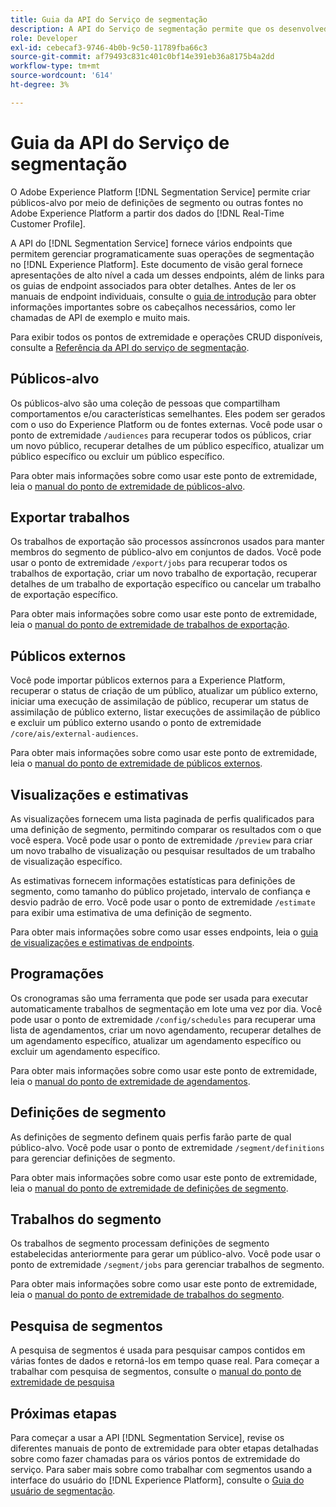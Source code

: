 ```yaml
---
title: Guia da API do Serviço de segmentação
description: A API do Serviço de segmentação permite que os desenvolvedores gerenciem programaticamente as operações de segmentação no Adobe Experience Platform. Siga este manual para saber como executar operações importantes usando a API.
role: Developer
exl-id: cebecaf3-9746-4b0b-9c50-11789fba66c3
source-git-commit: af79493c831c401c0bf14e391eb36a8175b4a2dd
workflow-type: tm+mt
source-wordcount: '614'
ht-degree: 3%

---
```


# Guia da API do Serviço de segmentação

O Adobe Experience Platform [!DNL Segmentation Service] permite criar públicos-alvo por meio de definições de segmento ou outras fontes no Adobe Experience Platform a partir dos dados do [!DNL Real-Time Customer Profile].

A API do [!DNL Segmentation Service] fornece vários endpoints que permitem gerenciar programaticamente suas operações de segmentação no [!DNL Experience Platform]. Este documento de visão geral fornece apresentações de alto nível a cada um desses endpoints, além de links para os guias de endpoint associados para obter detalhes. Antes de ler os manuais de endpoint individuais, consulte o [guia de introdução](./getting-started.md) para obter informações importantes sobre os cabeçalhos necessários, como ler chamadas de API de exemplo e muito mais.

Para exibir todos os pontos de extremidade e operações CRUD disponíveis, consulte a [Referência da API do serviço de segmentação](https://www.adobe.io/experience-platform-apis/references/segmentation/).

## Públicos-alvo

Os públicos-alvo são uma coleção de pessoas que compartilham comportamentos e/ou características semelhantes. Eles podem ser gerados com o uso do Experience Platform ou de fontes externas. Você pode usar o ponto de extremidade `/audiences` para recuperar todos os públicos, criar um novo público, recuperar detalhes de um público específico, atualizar um público específico ou excluir um público específico.

Para obter mais informações sobre como usar este ponto de extremidade, leia o [manual do ponto de extremidade de públicos-alvo](./audiences.md).

## Exportar trabalhos

Os trabalhos de exportação são processos assíncronos usados para manter membros do segmento de público-alvo em conjuntos de dados. Você pode usar o ponto de extremidade `/export/jobs` para recuperar todos os trabalhos de exportação, criar um novo trabalho de exportação, recuperar detalhes de um trabalho de exportação específico ou cancelar um trabalho de exportação específico.

Para obter mais informações sobre como usar este ponto de extremidade, leia o [manual do ponto de extremidade de trabalhos de exportação](./export-jobs.md).

## Públicos externos

Você pode importar públicos externos para a Experience Platform, recuperar o status de criação de um público, atualizar um público externo, iniciar uma execução de assimilação de público, recuperar um status de assimilação de público externo, listar execuções de assimilação de público e excluir um público externo usando o ponto de extremidade `/core/ais/external-audiences`.

Para obter mais informações sobre como usar este ponto de extremidade, leia o [manual do ponto de extremidade de públicos externos](./external-audiences.md).

## Visualizações e estimativas

As visualizações fornecem uma lista paginada de perfis qualificados para uma definição de segmento, permitindo comparar os resultados com o que você espera. Você pode usar o ponto de extremidade `/preview` para criar um novo trabalho de visualização ou pesquisar resultados de um trabalho de visualização específico.

As estimativas fornecem informações estatísticas para definições de segmento, como tamanho do público projetado, intervalo de confiança e desvio padrão de erro. Você pode usar o ponto de extremidade `/estimate` para exibir uma estimativa de uma definição de segmento.

Para obter mais informações sobre como usar esses endpoints, leia o [guia de visualizações e estimativas de endpoints](./previews-and-estimates.md).

## Programações

Os cronogramas são uma ferramenta que pode ser usada para executar automaticamente trabalhos de segmentação em lote uma vez por dia. Você pode usar o ponto de extremidade `/config/schedules` para recuperar uma lista de agendamentos, criar um novo agendamento, recuperar detalhes de um agendamento específico, atualizar um agendamento específico ou excluir um agendamento específico.

Para obter mais informações sobre como usar este ponto de extremidade, leia o [manual do ponto de extremidade de agendamentos](./schedules.md).

## Definições de segmento

As definições de segmento definem quais perfis farão parte de qual público-alvo. Você pode usar o ponto de extremidade `/segment/definitions` para gerenciar definições de segmento.

Para obter mais informações sobre como usar este ponto de extremidade, leia o [manual do ponto de extremidade de definições de segmento](./segment-definitions.md).

## Trabalhos do segmento

Os trabalhos de segmento processam definições de segmento estabelecidas anteriormente para gerar um público-alvo. Você pode usar o ponto de extremidade `/segment/jobs` para gerenciar trabalhos de segmento.

Para obter mais informações sobre como usar este ponto de extremidade, leia o [manual do ponto de extremidade de trabalhos do segmento](./segment-jobs.md).

## Pesquisa de segmentos

A pesquisa de segmentos é usada para pesquisar campos contidos em várias fontes de dados e retorná-los em tempo quase real. Para começar a trabalhar com pesquisa de segmentos, consulte o [manual do ponto de extremidade de pesquisa](segment-search.md)

## Próximas etapas

Para começar a usar a API [!DNL Segmentation Service], revise os diferentes manuais de ponto de extremidade para obter etapas detalhadas sobre como fazer chamadas para os vários pontos de extremidade do serviço. Para saber mais sobre como trabalhar com segmentos usando a interface do usuário do [!DNL Experience Platform], consulte o [Guia do usuário de segmentação](../ui/overview.md).
